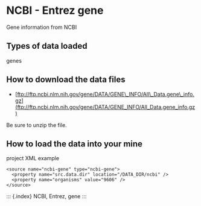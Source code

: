 # NCBI - Entrez gene

Gene information from NCBI

## Types of data loaded

genes

## How to download the data files

* [ftp://ftp.ncbi.nlm.nih.gov/gene/DATA/GENE\_INFO/All\_Data.gene\_info.gz](ftp://ftp.ncbi.nlm.nih.gov/gene/DATA/GENE_INFO/All_Data.gene_info.gz)

Be sure to unzip the file.

## How to load the data into your mine

project XML example

```text
<source name="ncbi-gene" type="ncbi-gene">
  <property name="src.data.dir" location="/DATA_DIR/ncbi" />
  <property name="organisms" value="9606" />
</source>
```

::: {.index} NCBI, Entrez, gene :::

